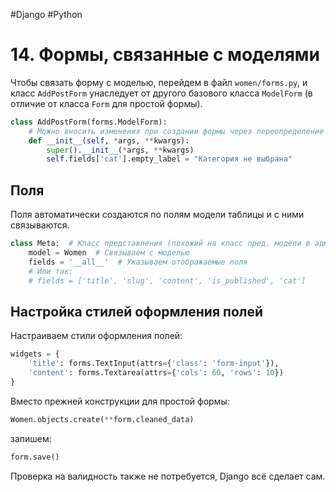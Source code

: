 #Django #Python

# 14. Формы, связанные с моделями

Чтобы связать форму с моделью, перейдем в файл `women/forms.py`, и класс `AddPostForm` унаследует от другого базового класса `ModelForm` (в отличие от класса `Form` для простой формы).

```python
class AddPostForm(forms.ModelForm):
    # Можно вносить изменения при создании формы через переопределение конструктора
    def __init__(self, *args, **kwargs):
        super().__init__(*args, **kwargs)
        self.fields['cat'].empty_label = "Категория не выбрана"  
```

## Поля

Поля автоматически создаются по полям модели таблицы и с ними связываются.

```python
class Meta:  # Класс представления (похожий на класс пред. модели в админ панели)
    model = Women  # Связываем с моделью
    fields = '__all__'  # Указываем отображаемые поля
    # Или так:
    # fields = ['title', 'slug', 'content', 'is_published', 'cat']
```

## Настройка стилей оформления полей

Настраиваем стили оформления полей:

```python
widgets = {
    'title': forms.TextInput(attrs={'class': 'form-input'}),
    'content': forms.Textarea(attrs={'cols': 60, 'rows': 10})
}
```

Вместо прежней конструкции для простой формы:

```python
Women.objects.create(**form.cleaned_data)
```

запишем:

```python
form.save()
```

Проверка на валидность также не потребуется, Django всё сделает сам.
